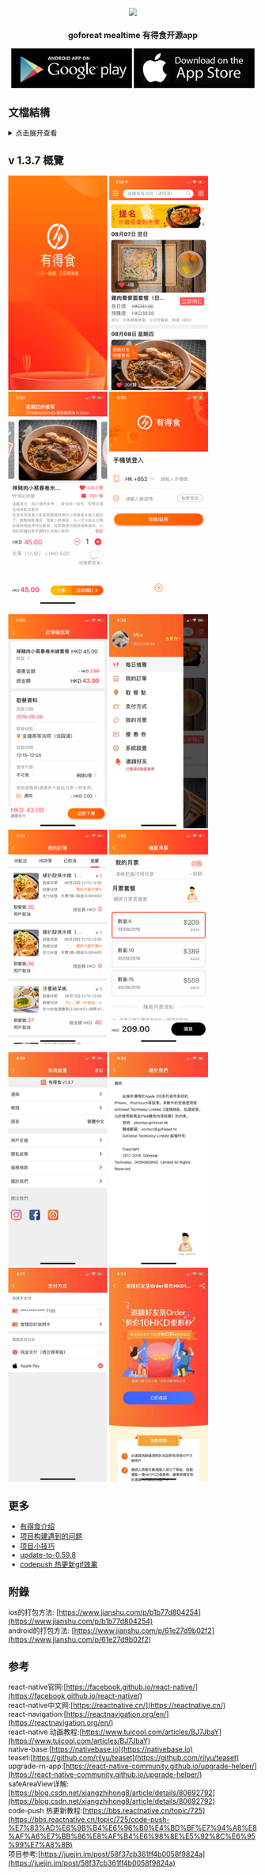 <p align="center">
  <img width="100" src="./display/goforeat.png">
</p>

<h3 align="center">goforeat mealtime 有得食开源app</h3>

<p align="center">
  <a href="https://play.google.com/store/apps/details?id=com.goforeat_app"><img src="./display/android.png"/></a>
  <a href="https://itunes.apple.com/cn/app/goforeat/id1343559475?mt=8"><img src="./display/apple.png"/></a>
</p> 

## 文檔結構

<details>
<summary>点击展开查看</summary>
<pre><code>
app  
├── actions                                                     actions
│   └── index.js                                                需要處理的actions別名
├── animations                                                  lottie動畫庫
├── api                                                         請求方法
├── asset                                                       圖標
├── cache                                                       cache
│   └── appStorage.js                                           app中的緩存
├── components                                                  組件
│   ├── AdvertiseView.js                                        廣告頁
│   ├── BlankPage.js                                            空白頁提示
│   ├── BottomIntroduce.js                                      底部介紹
│   ├── CommonBottomBtn.js                                      底部確認按鈕
│   ├── CommonComment.js                                        評論組件
│   ├── CommonFlatList.js                                       公用flatlist
│   ├── CommonHeader.js                                         app公用navbar
│   ├── CommonItem.js                                           app公用列表item
│   ├── CommonModal.js                                          app公用modal
│   ├── CustomDrawer.js                                         抽屜組件
│   ├── CustomizeContainer.js                                   公用的處理iPhone適配組件
│   ├── CustomLoading.js                                        指示器組件
│   ├── Divider.js                                              間隔組件
│   ├── ErrorPage.js                                            錯誤頁組件
│   ├── Guider.js                                               導航組件
│   ├── ImageGellery.js                                         圖片瀏覽
│   ├── ListFooter.js                                           列表上拉顯示狀態組件
│   ├── Loading.js                                              整屏加載組件
│   ├── LoadingModal.js                                         加載modal
│   ├── OnlineBuyingModel.js                                    線上支付彈出組件(信用卡,apple pay)
│   ├── PannelBottom.js                                         從底部劃出組件
│   ├── PlacePickerModel.js                                     選擇地區modal
│   ├── PreviewPlaceImg.js                                      預覽選擇地區
│   ├── ShareComponent.js                                       分享朋友圈或者WhatsApp
│   ├── ShimmerPlaceholder.js                                   加載佔位符
│   ├── SliderEntry.js                                          首屏滾動圖片組件
│   ├── SlideUpPanel.js                                         向上滾動組件
│   ├── Swiper.js                                               圖片輪播組件
│   ├── Tabbar.js                                               自定義tabbar
│   ├── UnScalingText.js                                        不允許系統放大字體Text
│   ├── VersionController.js                                    codepush更新控制
│   └── WarningTips.js                                          首頁公告組件
├── hoc                                                         高階組件
│   └── CommonHOC.js                                            公共高階組件
├── language                                                    語言
│   ├── en.js                                                   英文
│   ├── i18n.js                                                 轉換(繁)英文
│   └── zh.js                                                   繁體中文
├── reducers                                                    reducers
│   └── appReducer.js                                           app中的reducers
├── store                                                       store
│   └── index.js                                                store的配置
├── styles                                                      app中的樣式
│   ├── common.style.js                                         公用樣式
│   ├── confirmorder.style.js                                   確認訂單樣式
│   ├── content.style.js                                        內容頁樣式
│   ├── coupon.style.js                                         優惠券樣式
│   ├── creditcard.style.js                                     信用卡樣式
│   ├── fooddetails.style.js                                    菜單詳情頁樣式
│   ├── index.style.js                                          輪播樣式
│   ├── login.style.js                                          登錄頁樣式
│   ├── mainview.style.js                                       mainview樣式
│   ├── managecreditcard.style.js                               管理信用卡樣式
│   ├── myorder.style.js                                        我的訂單樣式
│   ├── paysetting.style.js                                     支付方式樣式
│   ├── purchasemonthticket.style.js                            購買月票樣式
│   ├── SliderEntry.style.js                                    輪播樣式
│   └── userinfo.style.js                                       用戶詳情樣式
├── utils                                                       工具
│   ├── animations.js                                           動畫庫
│   ├── BackAndroidHandler.js                                   安卓返回處理
│   ├── CodePushUtils.js                                        codepush熱更新
│   ├── Colors.js                                               顏色
│   ├── DeviceInfo.js                                           手機詳細信息
│   ├── FormatCardInfo.js                                       格式化卡片
│   ├── global_params.js                                        全局配置參數
│   ├── JSONUtils.js                                            json處理工具
│   ├── LinkingUtils.js                                         打電話工具
│   ├── NavigationService.js                                    自定義路由跳轉
│   ├── TextUtils.js                                            字體
│   ├── ToastUtil.js                                            toast工具
│   └── ViewStatus.js                                           頁面狀態
├── views                                                       頁面
│   ├── ConfirmOrderView.js                                     確認訂單頁面
│   ├── ContentView.js                                          內容頁
│   ├── CouponView.js                                           優惠券頁面
│   ├── CreditCardView.js                                       信用卡頁面
│   ├── FeedbackView.js                                         反饋頁
│   ├── FoodDetailsView.js                                      菜品詳情頁面
│   ├── FoodListView.js                                         餐單預告頁面
│   ├── ManageCreditCardView.js                                 管理信用卡頁面
│   ├── MyOrderView.js                                          我的訂單頁
│   ├── PaySettingView.js                                       支付方式頁面
│   ├── PickPlaceView.js                                        瀏覽選擇地區頁面
│   ├── PurchaseMonthTicket.js                                  購買月票頁面
│   ├── StatementView.js                                        app里宣傳頁面
│   ├── UserHelperView.js                                       用戶支援頁面
│   └── UserInfoView.js                                         用戶詳情頁
├── CustomLoginView.js                                          登錄頁
├── DashBoardView.js                                            DashboardView(用于获取路由ref实例)
├── MainView.js                                                 MainView(整個app的路由配置)
├── MandatoryUpdateView.js                                      熱更新下載進度頁
├── permission.js                                               登录权限配置
└── SettingView.js                                              系統設置頁
</code></pre>
</details>

## v 1.3.7 概覽

 <p align="left">
  <img src="./display/launch_screen.png" width="200">
  <img src="./display/v1.3.7_1.png" width="200">
  <img src="./display/v1.3.7_2.png" width="200">
  <img src="./display/v1.3.7_3.png" width="200">
</p>
<p align="left">
  <img src="./display/v1.3.7_4.png" width="200">
  <img src="./display/v1.3.7_5.jpg" width="200">
  <img src="./display/v1.3.7_6.png" width="200">
  <img src="./display/v1.3.7_7.png" width="200">
</p>
<p align="left">
  <img src="./display/v1.3.7_8.jpg" width="200">
  <img src="./display/v1.3.7_9.jpg" width="200">
  <img src="./display/v1.3.7_10.jpg" width="200">
  <img src="./display/v1.3.7_11.jpg" width="200">
</p>

## 更多

- [有得食介绍](https://github.com/syun0216/goforeat/tree/master/more/有得食介绍.md)
- [项目构建遇到的问题](https://github.com/syun0216/goforeat/tree/master/more/项目构建遇到的问题.md)
- [项目小技巧](https://github.com/syun0216/goforeat/tree/master/more/项目小技巧.md)
- [update-to-0.59.8](https://github.com/syun0216/goforeat/tree/master/more/update-to-0.59.8.md)
- [codepush 热更新gif效果](https://github.com/syun0216/goforeat/tree/master/display/codepush.gif)

## 附錄

ios的打包方法:
[https://www.jianshu.com/p/b1b77d804254](https://www.jianshu.com/p/b1b77d804254) <br>
android的打包方法:
[https://www.jianshu.com/p/61e27d9b02f2](https://www.jianshu.com/p/61e27d9b02f2)


## 参考

react-native官网:[https://facebook.github.io/react-native/](https://facebook.github.io/react-native/)    
react-native中文网:[https://reactnative.cn/](https://reactnative.cn/)  
react-navigation:[https://reactnavigation.org/en/](https://reactnavigation.org/en/)  
react-native 动画教程:[https://www.tuicool.com/articles/BJ7JbaY](https://www.tuicool.com/articles/BJ7JbaY)  
native-base:[https://nativebase.io](https://nativebase.io)  
teaset:[https://github.com/rilyu/teaset](https://github.com/rilyu/teaset)  
upgrade-rn-app:[https://react-native-community.github.io/upgrade-helper/](https://react-native-community.github.io/upgrade-helper/)  
safeAreaView详解:[https://blog.csdn.net/xiangzhihong8/article/details/80692792](https://blog.csdn.net/xiangzhihong8/article/details/80692792)  
code-push 热更新教程:[https://bbs.reactnative.cn/topic/725](https://bbs.reactnative.cn/topic/725/code-push-%E7%83%AD%E6%9B%B4%E6%96%B0%E4%BD%BF%E7%94%A8%E8%AF%A6%E7%BB%86%E8%AF%B4%E6%98%8E%E5%92%8C%E6%95%99%E7%A8%8B)  
项目参考:[https://juejin.im/post/58f37cb361ff4b0058f9824a](https://juejin.im/post/58f37cb361ff4b0058f9824a)  
